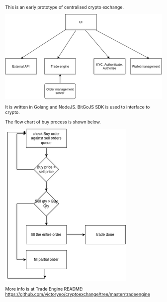 This is an early prototype of centralised crypto exchange.

![architecture diagram](https://github.com/victoryeo/cryptoexchange/blob/master/exchange_architecture.png?raw=true)

It is written in Golang and NodeJS. BitGoJS SDK is used to interface to crypto.

The flow chart of buy process is shown below.

![buy diagram](https://github.com/victoryeo/cryptoexchange/blob/master/exchange_buy_diagram.png?raw=true)

More info is at Trade Engine README:  
https://github.com/victoryeo/cryptoexchange/tree/master/tradeengine

